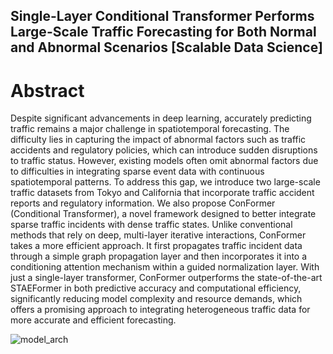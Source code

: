 ## Single-Layer Conditional Transformer Performs Large-Scale Traffic Forecasting for Both Normal and Abnormal Scenarios [Scalable Data Science]

# Abstract
Despite significant advancements in deep learning, accurately predicting traffic remains a major challenge in spatiotemporal forecasting. The difficulty lies in capturing the impact of abnormal factors such as traffic accidents and regulatory policies, which can introduce sudden disruptions to traffic status. However, existing models often omit abnormal factors due to difficulties in integrating sparse event data with continuous spatiotemporal patterns. To address this gap, we introduce two large-scale traffic datasets from Tokyo and California that incorporate traffic accident reports and regulatory information. We also propose ConFormer (Conditional Transformer), a novel framework designed to better integrate sparse traffic incidents with dense traffic states. Unlike conventional methods that rely on deep, multi-layer iterative interactions, ConFormer takes a more efficient approach. It first propagates traffic incident data through a simple graph propagation layer and then incorporates it into a conditioning attention mechanism within a guided normalization layer. With just a single-layer transformer, ConFormer outperforms the state-of-the-art STAEFormer in both predictive accuracy and computational efficiency, significantly reducing model complexity and resource demands, which offers a promising approach to integrating heterogeneous traffic data for more accurate and efficient forecasting.

![model_arch](img/framework_new_v2.png)



